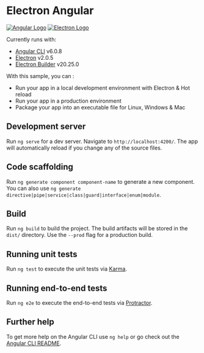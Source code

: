 # Electron Angular

[![Angular Logo](./logo-angular.jpg)](https://angular.io/)
[![Electron Logo](./logo-electron.jpg)](https://electron.atom.io/)

Currently runs with:

- [Angular CLI](https://github.com/angular/angular-cli) v6.0.8
- [Electron](https://github.com/electron/electron/tree/v2.0.5) v2.0.5
- [Electron Builder](https://github.com/electron-userland/electron-builder/tree/v20.25.0) v20.25.0

With this sample, you can :

- Run your app in a local development environment with Electron & Hot reload
- Run your app in a production environment
- Package your app into an executable file for Linux, Windows & Mac

## Development server

Run `ng serve` for a dev server. Navigate to `http://localhost:4200/`. The app will automatically reload if you change any of the source files.

## Code scaffolding

Run `ng generate component component-name` to generate a new component. You can also use `ng generate directive|pipe|service|class|guard|interface|enum|module`.

## Build

Run `ng build` to build the project. The build artifacts will be stored in the `dist/` directory. Use the `--prod` flag for a production build.

## Running unit tests

Run `ng test` to execute the unit tests via [Karma](https://karma-runner.github.io).

## Running end-to-end tests

Run `ng e2e` to execute the end-to-end tests via [Protractor](http://www.protractortest.org/).

## Further help

To get more help on the Angular CLI use `ng help` or go check out the [Angular CLI README](https://github.com/angular/angular-cli/blob/master/README.md).
